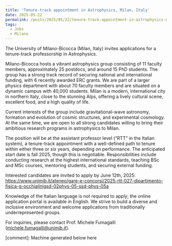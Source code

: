 ```yaml
---
title: 'Tenure-track appointment in Astrophysics, Milan, Italy'
date: 2025-05-22
permalink: /posts/2025/05/22/tenure-track-appointment-in-astrophysics-milan-italy
tags:
  - Jobs
  - Milano
---
```


The University of Milano-Bicocca (Milan, Italy) invites applications for a tenure-track professorship in Astrophysics.

Milano-Bicocca hosts a vibrant astrophysics group consisting of 11 faculty members, approximately 25 postdocs, and around 15 PhD students. The group has a strong track record of securing national and international funding, with 6 recently awarded ERC grants. We are part of a larger physics department with about 70 faculty members and are situated on a dynamic campus with 40,000 students. Milan is a modern, international city in northern Italy, close to the stunning Alps, offering a lively cultural scene, excellent food, and a high quality of life.

Current interests of the group include gravitational-wave astronomy, formation and evolution of cosmic structures, and experimental cosmology. At the same time, we are open to all strong candidates willing to bring their ambitious research programs in astrophysics to Milan.

The position will be at the assistant professor level (“RTT” in the Italian system), a tenure-track appointment with a well-defined path to tenure within either three or six years, depending on performance. The anticipated start date is fall 2025, though this is negotiable. Responsibilities include conducting research at the highest international standards, teaching BSc and MSc courses, mentoring students, and securing external funding.

Interested candidates are invited to apply by June 12th, 2025:  
https://www.unimib.it/ateneo/gare-e-concorsi/2025-rtt-027-dipartimento-fisica-g-occhialinigsd-02phys-05-ssd-phys-05a

Knowledge of the Italian language is not required to apply; the online application portal is available in English. We strive to build a diverse and inclusive environment and welcome applications from traditionally underrepresented groups.

For inquiries, please contact Prof. Michele Fumagalli (michele.fumagalli@unimib.it).

[comment]: Machine generated below here
